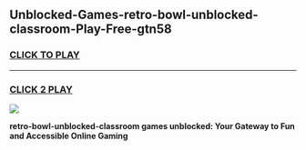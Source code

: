 
## Unblocked-Games-retro-bowl-unblocked-classroom-Play-Free-gtn58
<h3>
<a href="https://premium76.site?title=retro-bowl-unblocked-classroom&ref=18A1">CLICK TO PLAY</a></h3>
<hr>

<h3>
<a href="https://premium76.site?title=retro-bowl-unblocked-classroom&ref=18A1">CLICK 2 PLAY</a>
  
</h3>

<a href="https://premium76.site?title=retro-bowl-unblocked-classroom&ref=18A1"><img src="https://clearcache.store/games.png"></a>


**retro-bowl-unblocked-classroom games unblocked: Your Gateway to Fun and Accessible Online Gaming**
